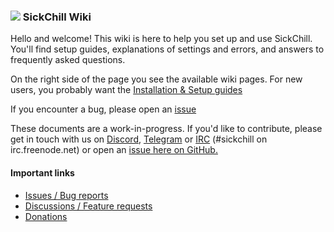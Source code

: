 ### ![](https://avatars1.githubusercontent.com/u/44020801?v=3&s=30) SickChill Wiki

Hello and welcome! This wiki is here to help you set up and use SickChill. You'll find setup guides, explanations of settings and errors, and answers to frequently asked questions.

On the right side of the page you see the available wiki pages. For new users, you probably want the [Installation & Setup guides](https://github.com/SickChill/SickChill/wiki/Installation-&-Configuration-Guides)

If you encounter a bug, please open an [issue](https://github.com/SickChill/SickChill/issues)  

These documents are a work-in-progress. If you'd like to contribute, please get in touch with us on [Discord](https://discord.com/invite/U8WPBdf), [Telegram](https://t.me/sickchill) or [IRC](https://kiwiirc.com/client/irc.freenode.net/?theme=basic#sickchill) (#sickchill on irc.freenode.net) or open an [issue here on GitHub.](https://github.com/SickChill/SickChill/issues)
 
#### Important links
* [Issues / Bug reports](https://github.com/SickChill/SickChill/issues)  
* [Discussions / Feature requests](https://github.com/SickChill/SickChill/discussions)  
* [Donations](https://github.com/SickChill/SickChill/wiki/Donations)  
